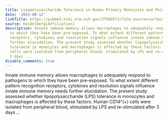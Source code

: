 ```yaml
---
title: Lipopolysaccharide Tolerance in Human Primary Monocytes and Polarized Macrophages
date: '2023-08-12'
linkTitle: https://pubmed.ncbi.nlm.nih.gov/37569572/?utm_source=curl&utm_medium=rss&utm_campaign=pubmed-2&utm_content=1FakS-2QOkCT8HsMOQP1bCRQ4YzyumYOmxmF0moLsQ3dFB1E9V&fc=20220326224207&ff=20230813181238&v=2.17.9.post6+86293ac
source: heidelberg[Affiliation]
description: Innate immune memory allows macrophages to adequately respond to pathogens
  to which they have been pre-exposed. To what extent different pattern recognition
  receptors, cytokines and resolution signals influence innate immune memory needs
  further elucidation. The present study assessed whether lipopolysaccharide (LPS)
  tolerance in monocytes and macrophages is affected by these factors. Human CD14^(+)
  cells were isolated from peripheral blood, stimulated by LPS and re-stimulated after
  3 days ...
disable_comments: true
---
```

Innate immune memory allows macrophages to adequately respond to pathogens to which they have been pre-exposed. To what extent different pattern recognition receptors, cytokines and resolution signals influence innate immune memory needs further elucidation. The present study assessed whether lipopolysaccharide (LPS) tolerance in monocytes and macrophages is affected by these factors. Human CD14^(+) cells were isolated from peripheral blood, stimulated by LPS and re-stimulated after 3 days ...